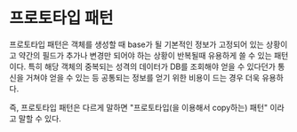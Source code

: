 # 프로토타입 패턴

프로토타입 패턴은 객체를 생성할 때 base가 될 기본적인 정보가 고정되어 있는 상황이고 약간의 필드가 추가나 변경만 되어야 하는 상황이 반복될때 유용하게 쓸 수 있는 패턴이다.
특히 해당 객체의 중복되는 성격의 데이터가 DB를 조회해야 얻을 수 있다던가 통신을 거쳐야 얻을 수 있는 등 공통되는 정보를 얻기 위한 비용이 드는 경우 더욱 유용하다.

즉, 프로토타입 패턴은 다르게 말하면 "프로토타입(을 이용해서 copy하는) 패턴" 이라고 말할 수 있다.